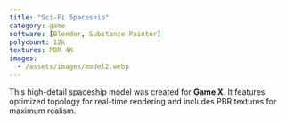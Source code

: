 ```yaml
---
title: "Sci-Fi Spaceship"
category: game
software: [Blender, Substance Painter]
polycount: 12k
textures: PBR 4K
images:
  - /assets/images/model2.webp
---
```


This high-detail spaceship model was created for **Game X**. It features optimized topology for real-time rendering and includes PBR textures for maximum realism.
